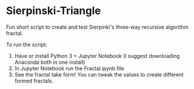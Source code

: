 # Sierpinski-Triangle
Fun short script to create and test Sierpinki's three-way recursive algorithm fractal.

To run the script:
1. Have or install Python 3 + Jupyter Notebook (I suggest downloading Anaconda both in one install)
2. In Jupyter Notebook run the Fractal.ipynb file
3. See the fractal take form!
You can tweak the values to create different formed fractals.
